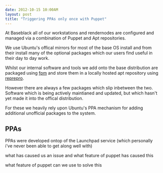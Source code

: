 ```yaml
---
date: 2012-10-15 10:00AM
layout: post
title: "Triggering PPAs only once with Puppet"
---
```


At Baseblack all of our workstations and rendernodes are configured and managed via a combination of Puppet and Apt repositories.

We use Ubuntu's offical mirrors for most of the base OS install and from their install many of the optional packages which our users find useful in their day to day work.

Whilst our internal software and tools we add onto the base distribution are packaged using [fpm](https://github.com/jordansissel/fpm) and store them in a locally hosted apt repository using [reprepro](http://mirrorer.alioth.debian.org/). 

However there are always a few packages which slip inbetween the two. Software which is being actively maintianed and updated, but which hasn't yet made it into the offical distribution.

For these we heavily rely upon Ubuntu's PPA mechanism for adding additional unofficial packages to the system.

## PPAs 

PPAs were developed ontop of the Launchpad service (which personally i've never been able to get along well with)

what has caused us an issue and what feature of puppet has caused this

what feature of puppet can we use to solve this